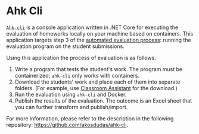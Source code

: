 # Ahk Cli

[`Ahk-cli`](https://github.com/akosdudas/ahk-cli) is a console application written in .NET Core for executing the evaluation of homeworks locally on your machine based on containers. This application targets step 3 of the [automated evaluation process](index.md): running the evaluation program on the student submissions.

Using this application the process of evaluation is as follows.

1. Write a program that tests the student's work. The program must be containerized; `ahk-cli` only works with containers.
1. Download the students' work and place each of them into separate folders. (For example, use [Classroom Assistant](../using-github/collecting-submissions.md#classroom-assistant) for the download.)
1. Run the evaluation using `ahk-cli` and Docker.
1. Publish the results of the evaluation. The outcome is an Excel sheet that you can further transform and publish/import.

For more information, please refer to the description in the following repository: <https://github.com/akosdudas/ahk-cli>.

